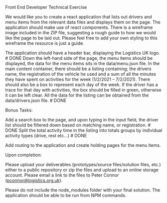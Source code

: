 Front End Developer Technical Exercise

We would like you to create a react application that lists out drivers and menu items from the relevant data files and displays them on the page. The application should make use of react components.
There is a wireframe image included in the ZIP file, suggesting a rough guide to how we would like the page to be laid out. Please feel free to add your own styling to this wireframe the resource is just a guide.

The application should have a header bar, displaying the Logistics UK logo. # DONE
Down the left-hand side of the page, the menu items should be displayed, the data for the menu items sits in the data/menu.json file.
In the main content container, there should be a listing containing; the drivers name, the registration of the vehicle he used and a sum of all the minutes they have spent on activities for the week (1/2/2021 – 7/2/2021). There should also be a box to represent each day of the week. If the driver has a trace for that day with activities, the box should be filled in green, otherwise it can be left clear.
All the data for the listing can be obtained from the data/drivers.json file. # DONE

Bonus Tasks:

Add a search box to the page, and upon typing in the input field, the driver list should be filtered down based on matching name, or registration. # DONE
Split the total activity time in the listing into totals groups by individual activity types (drive, rest etc...) # DONE

Add routing to the application and create holding pages for the menu items.

Upon completion:

Please upload your deliverables (prototypes/source files/solution files, etc.) either to a public repository or zip the files and upload to an online storage account. Please email a link to the files to Peter Connor (pconnor@logistics.org.uk).

Please do not include the node_modules folder with your final solution.
The application should be able to be run from NPM commands.
